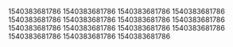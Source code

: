 1540383681786
1540383681786
1540383681786
1540383681786
1540383681786
1540383681786
1540383681786
1540383681786
1540383681786
1540383681786
1540383681786
1540383681786
1540383681786
1540383681786
1540383681786